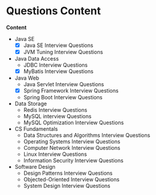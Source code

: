 # Questions Content

**Content**

- Java SE 
  - [x] Java SE Interview Questions
  - [x] JVM Tuning Interview Questions
- Java Data Access
  - JDBC Interview Questions
  - [x] MyBatis Interview Questions
- Java Web
  - Java Servlet Interview Questions
  - [x] Spring Framework Interview Questions
  - Spring Boot Interview Questions
- Data Storage
  - Redis Interview Questions
  - MySQL interview Questions
  - MySQL Optimization Interview Questions
- CS Fundamentals
  - Data Structures and Algorithms Interview Questions
  - Operating Systems Interview Questions
  - Computer Network Interview Questions
  - Linux Interview Questions
  - Information Security Interview Questions
- Software Design
  - Design Patterns Interview Questions
  - Objected-Oriented Interview Questions
  - System Design Interview Questions